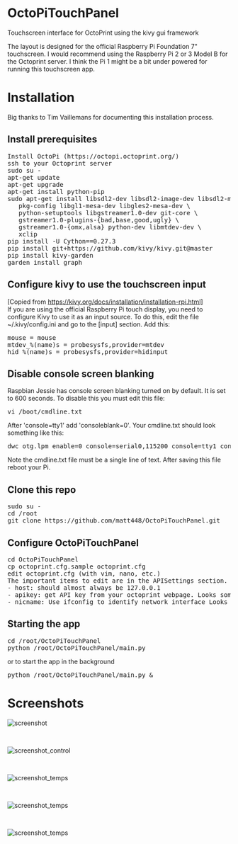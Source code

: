 # OctoPiTouchPanel
Touchscreen interface for OctoPrint using the kivy gui framework

The layout is designed for the official Raspberry Pi Foundation 7" touchscreen. I would recommend using the Raspberry Pi 2 or 3 Model B for the Octoprint server. I think the Pi 1 might be a bit under powered for running this touchscreen app.

# Installation
Big thanks to Tim Vaillemans for documenting this installation process.
## Install prerequisites
<pre>
Install OctoPi (https://octopi.octoprint.org/)
ssh to your Octoprint server
sudo su -
apt-get update
apt-get upgrade
apt-get install python-pip
sudo apt-get install libsdl2-dev libsdl2-image-dev libsdl2-mixer-dev libsdl2-ttf-dev \
   pkg-config libgl1-mesa-dev libgles2-mesa-dev \
   python-setuptools libgstreamer1.0-dev git-core \
   gstreamer1.0-plugins-{bad,base,good,ugly} \
   gstreamer1.0-{omx,alsa} python-dev libmtdev-dev \
   xclip
pip install -U Cython==0.27.3
pip install git+https://github.com/kivy/kivy.git@master
pip install kivy-garden
garden install graph
</pre>

## Configure kivy to use the touchscreen input
[Copied from https://kivy.org/docs/installation/installation-rpi.html]<br>
If you are using the official Raspberry Pi touch display, you need to configure Kivy to use it as an input source. To do this, edit the file ~/.kivy/config.ini and go to the [input] section. Add this:
<pre>
mouse = mouse
mtdev_%(name)s = probesysfs,provider=mtdev
hid_%(name)s = probesysfs,provider=hidinput
</pre>

## Disable console screen blanking
Raspbian Jessie has console screen blanking turned on by default. It is set to 600 seconds. To disable this you must edit this file:
<pre>
vi /boot/cmdline.txt
</pre>

After 'console=tty1' add 'consoleblank=0'. Your cmdline.txt should look something like this:
<pre>
dwc_otg.lpm_enable=0 console=serial0,115200 console=tty1 consoleblank=0 root=PARTUUID=17e26144-02 rootfstype=ext4 elevator=deadline fsck.repair=yes rootwait
</pre>
Note the cmdline.txt file must be a single line of text. After saving this file reboot your Pi.

## Clone this repo
<pre>
sudo su -
cd /root
git clone https://github.com/matt448/OctoPiTouchPanel.git
</pre>

## Configure OctoPiTouchPanel
<pre>
cd OctoPiTouchPanel
cp octoprint.cfg.sample octoprint.cfg
edit octoprint.cfg (with vim, nano, etc.)
The important items to edit are in the APISettings section.
- host: should almost always be 127.0.0.1
- apikey: get API key from your octoprint webpage. Looks something like AADDEEDD0BA48F891F3966F856765FB
- nicname: Use ifconfig to identify network interface Looks something like eth0 or wlan0
</pre>

## Starting the app
<pre>
cd /root/OctoPiTouchPanel
python /root/OctoPiTouchPanel/main.py
</pre>
or to start the app in the background
<pre>
python /root/OctoPiTouchPanel/main.py &
</pre>

# Screenshots

 ![screenshot](pics/screenshot_status.png)

 <br>

  ![screenshot_control](pics/screenshot_control.png)

  <br>

  ![screenshot_temps](pics/screenshot_temps.png)

  <br>

  ![screenshot_temps](pics/screenshot_job.png)

  <br>

  ![screenshot_temps](pics/screenshot_osutils.png)
